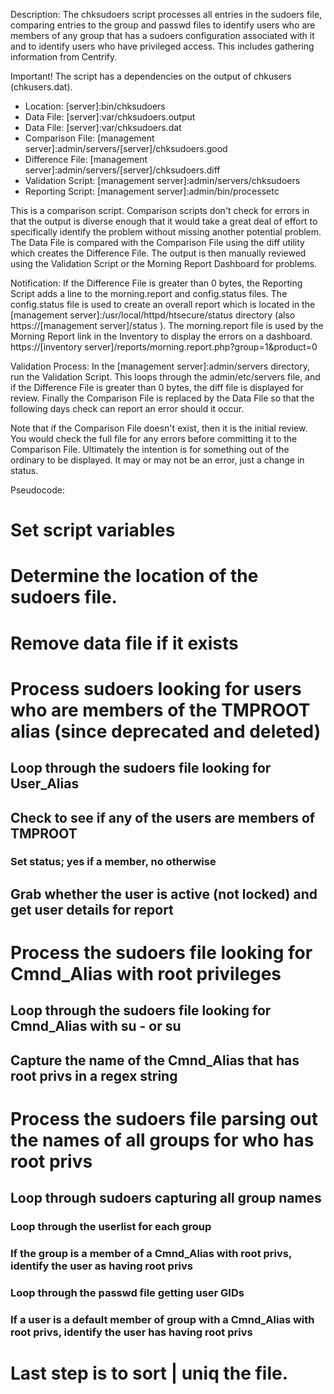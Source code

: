Description: The chksudoers script processes all entries in the sudoers file, comparing entries to the group and passwd files to identify users who are members of any group that has a sudoers configuration associated with it and to identify users who have privileged access. This includes gathering information from Centrify.

Important! The script has a dependencies on the output of chkusers (chkusers.dat).

* Location: [server]:bin/chksudoers 
* Data File: [server]:var/chksudoers.output
* Data File: [server]:var/chksudoers.dat
* Comparison File: [management server]:admin/servers/[server]/chksudoers.good
* Difference File: [management server]:admin/servers/[server]/chksudoers.diff
* Validation Script: [management server]:admin/servers/chksudoers
* Reporting Script: [management server]:admin/bin/processetc

This is a comparison script. Comparison scripts don't check for errors in that the output is diverse enough that it would take a great deal of effort to specifically identify the problem without missing another potential problem. The Data File is compared with the Comparison File using the diff utility which creates the Difference File. The output is then manually reviewed using the Validation Script or the Morning Report Dashboard for problems.

Notification: If the Difference File is greater than 0 bytes, the Reporting Script adds a line to the morning.report and config.status files. The config.status file is used to create an overall report which is located in the [management server]:/usr/local/httpd/htsecure/status directory (also https://[management server]/status ). The morning.report file is used by the Morning Report link in the Inventory to display the errors on a dashboard. https://[inventory server]/reports/morning.report.php?group=1&product=0

Validation Process: In the [management server]:admin/servers directory, run the Validation Script. This loops through the admin/etc/servers file, and if the Difference File is greater than 0 bytes, the diff file is displayed for review. Finally the Comparison File is replaced by the Data File so that the following days check can report an error should it occur.

Note that if the Comparison File doesn't exist, then it is the initial review. You would check the full file for any errors before committing it to the Comparison File. Ultimately the intention is for something out of the ordinary to be displayed. It may or may not be an error, just a change in status.

Pseudocode:

# Set script variables
# Determine the location of the sudoers file.
# Remove data file if it exists
# Process sudoers looking for users who are members of the TMPROOT alias (since deprecated and deleted)
## Loop through the sudoers file looking for User_Alias
## Check to see if any of the users are members of TMPROOT
### Set status; yes if a member, no otherwise
## Grab whether the user is active (not locked) and get user details for report
# Process the sudoers file looking for Cmnd_Alias with root privileges 
## Loop through the sudoers file looking for Cmnd_Alias with su - or su
## Capture the name of the Cmnd_Alias that has root privs in a regex string
# Process the sudoers file parsing out the names of all groups for who has root privs
## Loop through sudoers capturing all group names
### Loop through the userlist for each group
### If the group is a member of a Cmnd_Alias with root privs, identify the user as having root privs
### Loop through the passwd file getting user GIDs
### If a user is a default member of group with a Cmnd_Alias with root privs, identify the user has having root privs
# Last step is to sort | uniq the file.

